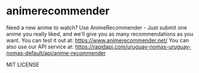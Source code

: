 # animerecommender
Need a new anime to watch? Use AnimeRecommender - Just submit one anime you really liked, and we'll give you as many recommendations as you want.
You can test it out at: https://www.animerecommender.net/
You can also use our API service at: https://rapidapi.com/uruguay-nomas-uruguay-nomas-default/api/anime-recommender


MIT LICENSE
